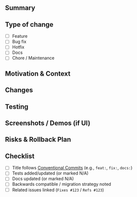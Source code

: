 ## Summary
<!-- Briefly explain what this PR does. -->

## Type of change
- [ ] Feature
- [ ] Bug fix
- [ ] Hotfix
- [ ] Docs
- [ ] Chore / Maintenance

## Motivation & Context
<!-- Why is this change needed? -->

## Changes
<!-- Bullet list of key changes. -->

## Testing
<!-- How was this tested? Include manual steps, unit/integration tests, etc. -->

## Screenshots / Demos (if UI)
<!-- Optional: Before/After visuals. -->

## Risks & Rollback Plan
<!-- What could break? How can we roll back safely? -->

## Checklist
- [ ] Title follows [Conventional Commits](https://www.conventionalcommits.org/) (e.g., `feat:`, `fix:`, `docs:`)
- [ ] Tests added/updated (or marked N/A)
- [ ] Docs updated (or marked N/A)
- [ ] Backwards compatible / migration strategy noted
- [ ] Related issues linked (`Fixes #123` / `Refs #123`)